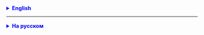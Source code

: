 

<details style="margin-top: 16px">
  <summary style="cursor: pointer; color: blue;"><b>English</b></summary>

1. Install Tomcat. If necessary, configure the system environment variable.
2. Finish the servlet that we started in class. Implement the methods:
- getting all cars from the DB
- updating a car in the DB
- deleting a car from the DB
3. Configure automatic deployment to Tomcat in IDEA.
4. Download Postman and test the written application with it.
5. Attach screenshots from Postman to the homework, where the responses from the application are visible.
6. *** Implement the filtering and sorting functionality when issuing all objects from the DB.
   For example, so that using a GET request you can get a list of cars
   no more expensive than a certain amount, sorted by a certain field.
   Attach screenshots.


</details>

<hr>

<details style="margin-top: 16px">
  <summary style="cursor: pointer; color: blue;"><b>На русском</b></summary>

1. Установить Tomcat. При необходимости настроить системную переменную среды.
   Инструкция - https://remontka.pro/environment-variables-windows/ Добавлять переменную в НИЖНЕЕ окно (Системные переменные)
2. Доделать сервлет, который начали на занятии. Реализовать методы:
    - получения всех автомобилей из БД
    - обновления автомобиля в БД
    - удаления автомобиля из БД

Самостоятельно:
3. Настроить в IDEA автоматический деплой на Tomcat.
4. Скачать Postman и протестировать с его помощью написанное приложение.
5. К домашнему заданию прикрепить скриншоты из Postman, где видны ответы от приложения.
6. *** Реализовать функционал фильтрации и сортировки при выдаче всех объектов из БД.
   Например, чтобы с помощью GET-запроса можно было получить список автомобилей
   не дороже определённой суммы, отсортированный по определённому полю.
   Приложить скриншоты.

</details>


